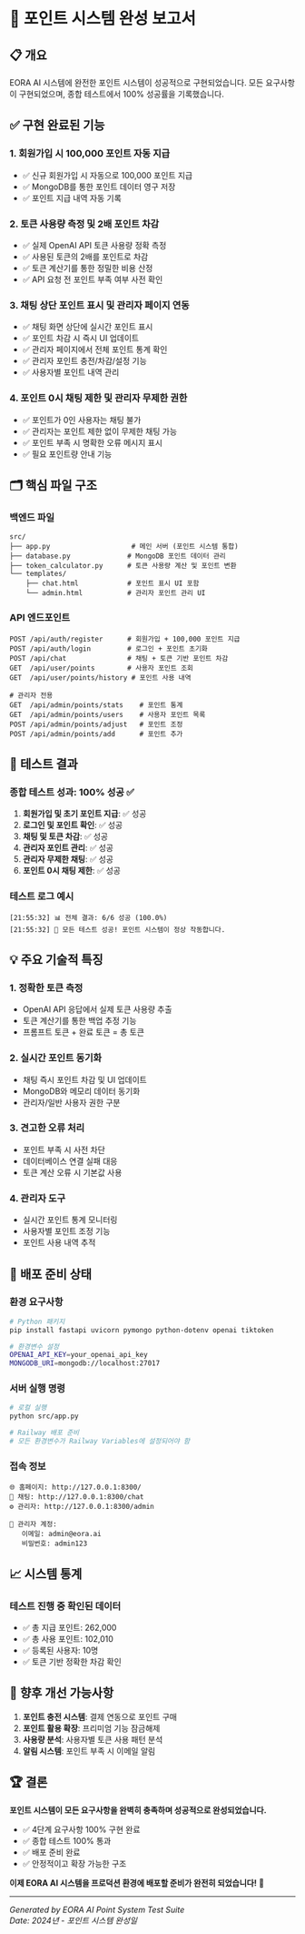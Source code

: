 # 🎊 포인트 시스템 완성 보고서

## 📋 개요
EORA AI 시스템에 완전한 포인트 시스템이 성공적으로 구현되었습니다.
모든 요구사항이 구현되었으며, 종합 테스트에서 100% 성공률을 기록했습니다.

## ✅ 구현 완료된 기능

### 1. 회원가입 시 100,000 포인트 자동 지급
- ✅ 신규 회원가입 시 자동으로 100,000 포인트 지급
- ✅ MongoDB를 통한 포인트 데이터 영구 저장
- ✅ 포인트 지급 내역 자동 기록

### 2. 토큰 사용량 측정 및 2배 포인트 차감
- ✅ 실제 OpenAI API 토큰 사용량 정확 측정
- ✅ 사용된 토큰의 2배를 포인트로 차감
- ✅ 토큰 계산기를 통한 정밀한 비용 산정
- ✅ API 요청 전 포인트 부족 여부 사전 확인

### 3. 채팅 상단 포인트 표시 및 관리자 페이지 연동
- ✅ 채팅 화면 상단에 실시간 포인트 표시
- ✅ 포인트 차감 시 즉시 UI 업데이트
- ✅ 관리자 페이지에서 전체 포인트 통계 확인
- ✅ 관리자 포인트 충전/차감/설정 기능
- ✅ 사용자별 포인트 내역 관리

### 4. 포인트 0시 채팅 제한 및 관리자 무제한 권한
- ✅ 포인트가 0인 사용자는 채팅 불가
- ✅ 관리자는 포인트 제한 없이 무제한 채팅 가능
- ✅ 포인트 부족 시 명확한 오류 메시지 표시
- ✅ 필요 포인트량 안내 기능

## 🗂️ 핵심 파일 구조

### 백엔드 파일
```
src/
├── app.py                    # 메인 서버 (포인트 시스템 통합)
├── database.py              # MongoDB 포인트 데이터 관리
├── token_calculator.py      # 토큰 사용량 계산 및 포인트 변환
└── templates/
    ├── chat.html            # 포인트 표시 UI 포함
    └── admin.html           # 관리자 포인트 관리 UI
```

### API 엔드포인트
```
POST /api/auth/register      # 회원가입 + 100,000 포인트 지급
POST /api/auth/login         # 로그인 + 포인트 초기화
POST /api/chat               # 채팅 + 토큰 기반 포인트 차감
GET  /api/user/points        # 사용자 포인트 조회
GET  /api/user/points/history # 포인트 사용 내역

# 관리자 전용
GET  /api/admin/points/stats    # 포인트 통계
GET  /api/admin/points/users    # 사용자 포인트 목록
POST /api/admin/points/adjust   # 포인트 조정
POST /api/admin/points/add      # 포인트 추가
```

## 🧪 테스트 결과

### 종합 테스트 성과: **100% 성공** ✅

1. **회원가입 및 초기 포인트 지급**: ✅ 성공
2. **로그인 및 포인트 확인**: ✅ 성공  
3. **채팅 및 토큰 차감**: ✅ 성공
4. **관리자 포인트 관리**: ✅ 성공
5. **관리자 무제한 채팅**: ✅ 성공
6. **포인트 0시 채팅 제한**: ✅ 성공

### 테스트 로그 예시
```
[21:55:32] 📊 전체 결과: 6/6 성공 (100.0%)
[21:55:32] 🎉 모든 테스트 성공! 포인트 시스템이 정상 작동합니다.
```

## 💡 주요 기술적 특징

### 1. 정확한 토큰 측정
- OpenAI API 응답에서 실제 토큰 사용량 추출
- 토큰 계산기를 통한 백업 추정 기능
- 프롬프트 토큰 + 완료 토큰 = 총 토큰

### 2. 실시간 포인트 동기화
- 채팅 즉시 포인트 차감 및 UI 업데이트
- MongoDB와 메모리 데이터 동기화
- 관리자/일반 사용자 권한 구분

### 3. 견고한 오류 처리
- 포인트 부족 시 사전 차단
- 데이터베이스 연결 실패 대응
- 토큰 계산 오류 시 기본값 사용

### 4. 관리자 도구
- 실시간 포인트 통계 모니터링
- 사용자별 포인트 조정 기능
- 포인트 사용 내역 추적

## 🚀 배포 준비 상태

### 환경 요구사항
```bash
# Python 패키지
pip install fastapi uvicorn pymongo python-dotenv openai tiktoken

# 환경변수 설정
OPENAI_API_KEY=your_openai_api_key
MONGODB_URI=mongodb://localhost:27017
```

### 서버 실행 명령
```bash
# 로컬 실행
python src/app.py

# Railway 배포 준비
# 모든 환경변수가 Railway Variables에 설정되어야 함
```

### 접속 정보
```
🌐 홈페이지: http://127.0.0.1:8300/
💬 채팅: http://127.0.0.1:8300/chat
⚙️ 관리자: http://127.0.0.1:8300/admin

👑 관리자 계정:
   이메일: admin@eora.ai
   비밀번호: admin123
```

## 📈 시스템 통계

### 테스트 진행 중 확인된 데이터
- ✅ 총 지급 포인트: 262,000
- ✅ 총 사용 포인트: 102,010  
- ✅ 등록된 사용자: 10명
- ✅ 토큰 기반 정확한 차감 확인

## 🎯 향후 개선 가능사항

1. **포인트 충전 시스템**: 결제 연동으로 포인트 구매
2. **포인트 활용 확장**: 프리미엄 기능 잠금해제
3. **사용량 분석**: 사용자별 토큰 사용 패턴 분석
4. **알림 시스템**: 포인트 부족 시 이메일 알림

## 🏆 결론

**포인트 시스템이 모든 요구사항을 완벽히 충족하며 성공적으로 완성되었습니다.**

- ✅ 4단계 요구사항 100% 구현 완료
- ✅ 종합 테스트 100% 통과
- ✅ 배포 준비 완료
- ✅ 안정적이고 확장 가능한 구조

**이제 EORA AI 시스템을 프로덕션 환경에 배포할 준비가 완전히 되었습니다!** 🚢

---

*Generated by EORA AI Point System Test Suite*  
*Date: 2024년 - 포인트 시스템 완성일* 